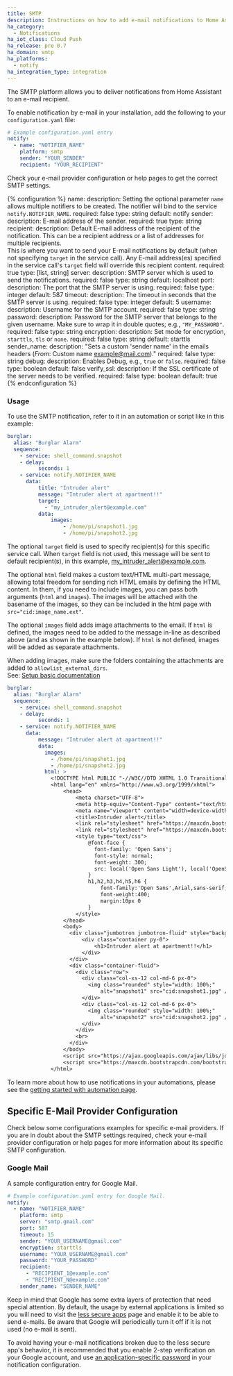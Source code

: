 ```yaml
---
title: SMTP
description: Instructions on how to add e-mail notifications to Home Assistant.
ha_category:
  - Notifications
ha_iot_class: Cloud Push
ha_release: pre 0.7
ha_domain: smtp
ha_platforms:
  - notify
ha_integration_type: integration
---
```


The SMTP platform allows you to deliver notifications from Home Assistant to an e-mail recipient.

To enable notification by e-mail in your installation, add the following to your `configuration.yaml` file:

```yaml
# Example configuration.yaml entry
notify:
  - name: "NOTIFIER_NAME"
    platform: smtp
    sender: "YOUR_SENDER"
    recipient: "YOUR_RECIPIENT"
```

Check your e-mail provider configuration or help pages to get the correct SMTP settings.

{% configuration %}
name:
  description: Setting the optional parameter `name` allows multiple notifiers to be created. The notifier will bind to the service `notify.NOTIFIER_NAME`.
  required: false
  type: string
  default: notify
sender:
  description: E-mail address of the sender.
  required: true
  type: string
recipient:
  description: Default E-mail address of the recipient of the notification. This can be a recipient address or a list of addresses for multiple recipients.<br>This is where you want to send your E-mail notifications by default (when not specifying `target` in the service call). Any E-mail address(es) specified in the service call's `target` field will override this recipient content.
  required: true
  type: [list, string]
server:
  description: SMTP server which is used to send the notifications.
  required: false
  type: string
  default: localhost
port:
  description: The port that the SMTP server is using.
  required: false
  type: integer
  default: 587
timeout:
  description: The timeout in seconds that the SMTP server is using.
  required: false
  type: integer
  default: 5
username:
  description: Username for the SMTP account.
  required: false
  type: string
password:
  description: Password for the SMTP server that belongs to the given username. Make sure to wrap it in double quotes; e.g., `"MY_PASSWORD"`.
  required: false
  type: string
encryption:
  description: Set mode for encryption, `starttls`, `tls` or `none`.
  required: false
  type: string
  default: starttls
sender_name:
  description: "Sets a custom 'sender name' in the emails headers (*From*: Custom name <example@mail.com>)."
  required: false
  type: string
debug:
  description: Enables Debug, e.g., `true` or `false`.
  required: false
  type: boolean
  default: false
verify_ssl:
  description: If the SSL certificate of the server needs to be verified.
  required: false
  type: boolean
  default: true
{% endconfiguration %}

### Usage

To use the SMTP notification, refer to it in an automation or script like in this example:

```yaml
burglar:
  alias: "Burglar Alarm"
  sequence:
    - service: shell_command.snapshot
    - delay:
          seconds: 1
    - service: notify.NOTIFIER_NAME
      data:
          title: "Intruder alert"
          message: "Intruder alert at apartment!!"
          target:
            - "my_intruder_alert@example.com"
          data:
              images:
                  - /home/pi/snapshot1.jpg
                  - /home/pi/snapshot2.jpg
```

The optional `target` field is used to specify recipient(s) for this specific service call. When `target` field is not used, this message will be sent to default recipient(s), in this example, my_intruder_alert@example.com.

The optional `html` field makes a custom text/HTML multi-part message, allowing total freedom for sending rich HTML emails by defining the HTML content. In them, if you need to include images, you can pass both arguments (`html` and `images`). The images will be attached with the basename of the images, so they can be included in the html page with `src="cid:image_name.ext"`.

The optional `images` field adds image attachments to the email. If `html` is defined, the images need to be added to the message in-line as described above (and as shown in the example below). If `html` is not defined, images will be added as separate attachments.

<div class='note info'>

When adding images, make sure the folders containing the attachments are added to `allowlist_external_dirs`.<br>See: [Setup basic documentation](/docs/configuration/basic/)

</div>

```yaml
burglar:
  alias: "Burglar Alarm"
  sequence:
    - service: shell_command.snapshot
    - delay:
          seconds: 1
    - service: notify.NOTIFIER_NAME
      data:
          message: "Intruder alert at apartment!!"
          data:
            images:
              - /home/pi/snapshot1.jpg
              - /home/pi/snapshot2.jpg
            html: >
              <!DOCTYPE html PUBLIC "-//W3C//DTD XHTML 1.0 Transitional//EN" "http://www.w3.org/TR/xhtml1/DTD/xhtml1-transitional.dtd">
              <html lang="en" xmlns="http://www.w3.org/1999/xhtml">
                  <head>
                      <meta charset="UTF-8">
                      <meta http-equiv="Content-Type" content="text/html; charset=UTF-8">
                      <meta name="viewport" content="width=device-width, initial-scale=1.0">
                      <title>Intruder alert</title>
                      <link rel="stylesheet" href="https://maxcdn.bootstrapcdn.com/bootstrap/4.0.0-alpha.5/css/bootstrap.min.css">
                      <link rel="stylesheet" href="https://maxcdn.bootstrapcdn.com/font-awesome/4.4.0/css/font-awesome.min.css">
                      <style type="text/css">
                          @font-face {
                            font-family: 'Open Sans';
                            font-style: normal;
                            font-weight: 300;
                            src: local('Open Sans Light'), local('OpenSans-Light'), url(http://fonts.gstatic.com/s/opensans/v13/DXI1ORHCpsQm3Vp6mXoaTZS3E-kSBmtLoNJPDtbj2Pk.ttf) format('truetype');
                          }
                          h1,h2,h3,h4,h5,h6 {
                              font-family:'Open Sans',Arial,sans-serif;
                              font-weight:400;
                              margin:10px 0
                          }
                      </style>
                  </head>
                  <body>
                    <div class="jumbotron jumbotron-fluid" style="background-color: #f00a2d; color: white;">
                        <div class="container py-0">
                            <h1>Intruder alert at apartment!!</h1>
                        </div>
                    </div>
                    <div class="container-fluid">
                      <div class="row">
                        <div class="col-xs-12 col-md-6 px-0">
                          <img class="rounded" style="width: 100%;"
                              alt="snapshot1" src="cid:snapshot1.jpg" />
                        </div>
                        <div class="col-xs-12 col-md-6 px-0">
                          <img class="rounded" style="width: 100%;"
                              alt="snapshot2" src="cid:snapshot2.jpg" />
                        </div>
                      </div>
                      <br>
                    </div>
                  </body>
                  <script src="https://ajax.googleapis.com/ajax/libs/jquery/1.11.3/jquery.min.js"></script>
                  <script src="https://maxcdn.bootstrapcdn.com/bootstrap/4.0.0-alpha.5/js/bootstrap.min.js"></script>
              </html>
```

To learn more about how to use notifications in your automations, please see the [getting started with automation page](/getting-started/automation/).

## Specific E-Mail Provider Configuration

Check below some configurations examples for specific e-mail providers.
If you are in doubt about the SMTP settings required, check your e-mail provider configuration or help pages for more information about its specific SMTP configuration.

### Google Mail

A sample configuration entry for Google Mail.

```yaml
# Example configuration.yaml entry for Google Mail.
notify:
  - name: "NOTIFIER_NAME"
    platform: smtp
    server: "smtp.gmail.com"
    port: 587
    timeout: 15
    sender: "YOUR_USERNAME@gmail.com"
    encryption: starttls
    username: "YOUR_USERNAME@gmail.com"
    password: "YOUR_PASSWORD"
    recipient:
      - "RECIPIENT_1@example.com"
      - "RECIPIENT_N@example.com"
    sender_name: "SENDER_NAME"
```

Keep in mind that Google has some extra layers of protection that need special attention. By default, the usage by external applications is limited so you will need to visit the [less secure apps](https://myaccount.google.com/lesssecureapps) page and enable it to be able to send e-mails. Be aware that Google will periodically turn it off if it is not used (no e-mail is sent).

To avoid having your e-mail notifications broken due to the less secure app's behavior, it is recommended that you enable 2-step verification on your Google account, and use [an application-specific password](https://support.google.com/mail/answer/185833) in your notification configuration.
